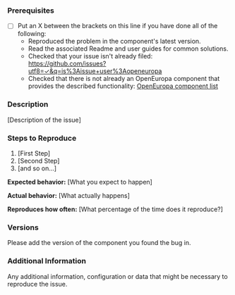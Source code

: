 ### Prerequisites

* [ ] Put an X between the brackets on this line if you have done all of the following:
    * Reproduced the problem in the component's latest version.
    * Read the associated Readme and user guides for common solutions.
    * Checked that your issue isn't already filed: https://github.com/issues?utf8=✓&q=is%3Aissue+user%3Aopeneuropa
    * Checked that there is not already an OpenEuropa component that provides the described functionality: [OpenEuropa component list](openeuropa-components.md)

### Description

[Description of the issue]

### Steps to Reproduce

1. [First Step]
2. [Second Step]
3. [and so on...]

**Expected behavior:** [What you expect to happen]

**Actual behavior:** [What actually happens]

**Reproduces how often:** [What percentage of the time does it reproduce?]

### Versions

Please add the version of the component you found the bug in.

### Additional Information

Any additional information, configuration or data that might be necessary to reproduce the issue.